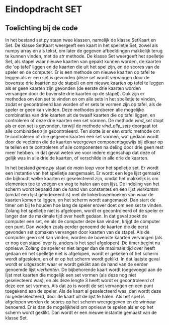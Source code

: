 # Eindopdracht SET
## Toelichting bij de code
In het bestand set.py staan twee klassen, namelijk de klasse SetKaart en Set. De klasse SetKaart weergeeft een kaart in
het spelletje Set, zowel als numpy array en als tekst, om later de gegeven afbeeldingen makkelijk terug te kunnen vinden, 
met de _str_ methode. De klasse Set weergeeft het spelletje Set, als stapel waar nieuwe kaarten van gepakt kunnen worden,
de kaarten die 'op tafel' liggen en de kaarten die uit het spel zijn, en de scores van de speler en de computer.
Er is een methode om nieuwe kaarten op tafel te leggen als er een set is gevonden (deze set wordt vervangen door de bovenste drie kaarten op de stapel) en 
om nieuwe kaarten op tafel te leggen als er geen kaarten zijn gevonden (de eerste drie kaarten worden vervangen door de bovenste drie kaarten op de stapel).
Ook zijn er methodes om één set te vinden en om alle sets in het spelletje te vinden, zodat er gecontroleerd kan worden of 
er sets te vormen zijn op tafel, als de speler er geen kan vinden. Deze methodes proberen alle mogelijke combinaties van 
drie kaarten uit de twaalf kaarten die op tafel liggen, en controleren of deze drie kaarten een set vormen. De methode 
_vind_set_ stopt als er een set is gevonden, terwijl de methode _vind_alle_sets_ doorgaat tot alle combinaties zijn gecontroleerd.
Ten slotte is er een _static_ methode om te controleren of drie gegeven kaarten een set vormen, wat gedaan wordt door de 
vectoren die de kaarten weergeven componentsgewijs bij elkaar op te tellen en te controleren of alle componenten na deling door drie
geen rest meer hebben. In dat geval weten we voor iedere eigenschap dat deze of gelijk was in alle drie de kaarten, 
of verschilde in alle drie de kaarten.

In het bestand _game.py_ staat de _main loop_ voor het spelletje set. Er wordt een instantie van het spelletje aangemaakt. Er wordt een lege lijst gemaakt die bijhoudt welke kaarten er geselecteerd zijn, omdat het makkelijk is om elementen toe te voegen en weg te halen aan een lijst. De indeling van het scherm wordt bepaald aan de hand van constantes en een lijst _vierkanten_ (omdat een lijst geïndexeerd is) met de linkerbovenhoeken van waar de kaarten komen te liggen, en het scherm wordt aangemaakt. Dan start de timer om bij te houden hoe lang de speler erover doet om een set te vinden. Zolang het spelletje niet is afgelopen, wordt er gecontroleerd of de speler er langer dan de maximale tijd over heeft gedaan. In dat geval zoekt de computer een set, en als de computer deze kan vinden, krijgt de computer een punt. Dan worden zoals eerder genoemd de kaarten die de eerst gevonden set opmaken vervangen door kaarten van de stapel. Als de computer geen set kan vinden, worden de bovenste kaarten vervangen (als er nog een stapel over is, anders is het spel afgelopen). De timer begint nu opnieuw. Zolang de speler er niet langer dan de maximale tijd over heeft gedaan en het spelletje niet is afgelopen, wordt er gekeken of het scherm wordt afgesloten, en of er op het scherm wordt geklikt. In dat laatste geval wordt er uitgezocht waar er wordt geklikt aan de hand van de eerder genoemde lijst _vierkanten_. De bijbehorende kaart wordt toegevoegd aan de lijst met kaarten die mogelijk een set vormen (als deze nog niet geselecteerd was), en als deze lengte 3 heeft wordt er gecontroleerd of deze een set vormen. Als dat zo is wordt de set vervangen en een punt toegekend aan de speler. Als de kaart al geselecteerd was, dan wordt deze nu gedeselecteerd, door de kaart uit de lijst te halen. Als het spel is afgelopen worden de scores op het scherm weergegeven en de winnaar benoemd. Er is dan de mogelijkheid om opnieuw te spelen als er op het scherm wordt geklikt. Dan wordt er een nieuwe instantie gemaakt van de klasse Set.

